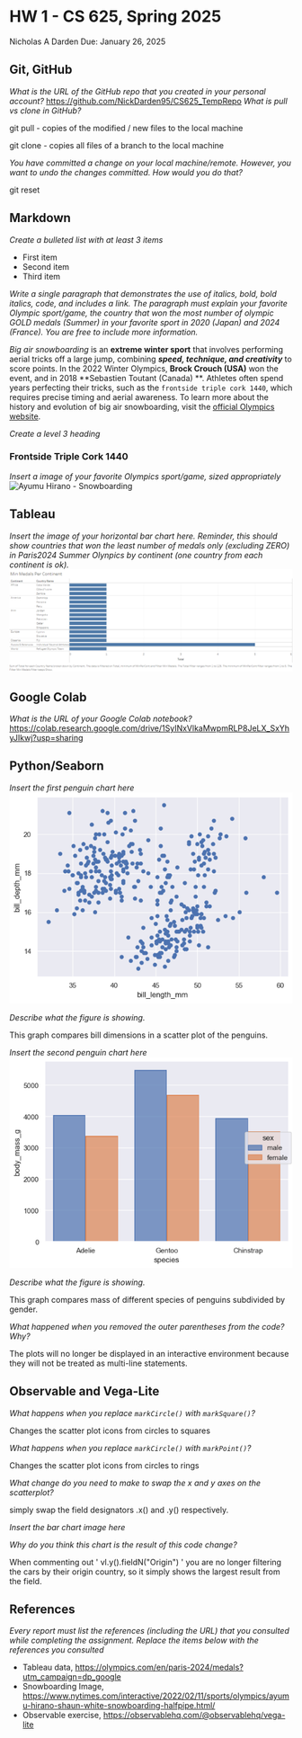 # HW 1 - CS 625, Spring 2025

Nicholas A Darden 
Due: January 26, 2025

## Git, GitHub

*What is the URL of the GitHub repo that you created in your personal account?*
   https://github.com/NickDarden95/CS625_TempRepo
*What is pull vs clone in GitHub?*

git pull - copies of the modified / new files to the local machine

git clone - copies all files of a branch to the local machine
   
*You have committed a change on your local machine/remote. However, you want to undo the changes committed. How would you do that?*

git reset

## Markdown

*Create a bulleted list with at least 3 items*

* First item
* Second item
* Third item

*Write a single paragraph that demonstrates the use of italics, bold, bold italics, code, and includes a link. The paragraph must explain your favorite Olympic sport/game, the country that won the most number of olympic GOLD medals (Summer) in your favorite sport in 2020 (Japan) and 2024 (France). You are free to include more information.*

*Big air snowboarding* is an **extreme winter sport** that involves performing aerial tricks off a large jump, combining **_speed, technique, and creativity_** to score points. In the 2022 Winter Olympics, **Brock Crouch (USA)** won the event, and in 2018 **Sebastien Toutant (Canada) **. Athletes often spend years perfecting their tricks, such as the `frontside triple cork 1440`, which requires precise timing and aerial awareness. To learn more about the history and evolution of big air snowboarding, visit the [official Olympics website](https://www.olympics.com/en/olympic-games).

*Create a level 3 heading*
### Frontside Triple Cork 1440


*Insert a image of your favorite Olympics sport/game, sized appropriately*
<img src="https://static01.nyt.com/newsgraphics/2022/02/04/oly-halfpipe-snowboard-men/assets/images/ayumu-dawn-1440.jpg" alt="Ayumu Hirano - Snowboarding" width="600"/>

## Tableau

*Insert the image of your horizontal bar chart here. Reminder, this should show countries that won the least number of medals only (excluding ZERO) in Paris2024 Summer Olynpics by continent (one country from each continent is ok).*
![Min Medals Per Continent](Min%20Medals%20Per%20Continent.png)

## Google Colab

*What is the URL of your Google Colab notebook?*
https://colab.research.google.com/drive/1SyINxVlkaMwpmRLP8JeLX_SxYhyJIkwj?usp=sharing

## Python/Seaborn

*Insert the first penguin chart here*
![Bill Length](bill_length.png)

*Describe what the figure is showing.*

This graph compares bill dimensions in a scatter plot of the penguins.


*Insert the second penguin chart here*
![Weight vs Sex](weightvsex.png)

*Describe what the figure is showing.*

This graph compares mass of different species of penguins subdivided by gender.


*What happened when you removed the outer parentheses from the code? Why?*

The plots will no longer be displayed in an interactive environment because they will not be treated as multi-line statements.


## Observable and Vega-Lite

*What happens when you replace `markCircle()` with `markSquare()`?*

Changes the scatter plot icons from circles to squares

*What happens when you replace `markCircle()` with `markPoint()`?*

Changes the scatter plot icons from circles to rings

*What change do you need to make to swap the x and y axes on the scatterplot?*

simply swap the field designators .x() and .y() respectively.

*Insert the bar chart image here*

*Why do you think this chart is the result of this code change?*

When commenting out ' vl.y().fieldN("Origin") ' you are no longer filtering the cars by their origin country, so it simply shows the largest result from the field.

## References

*Every report must list the references (including the URL) that you consulted while completing the assignment. Replace the items below with the references you consulted*

* Tableau data, <https://olympics.com/en/paris-2024/medals?utm_campaign=dp_google>
* Snowboarding Image, <https://www.nytimes.com/interactive/2022/02/11/sports/olympics/ayumu-hirano-shaun-white-snowboarding-halfpipe.html/>
* Observable exercise, <https://observablehq.com/@observablehq/vega-lite>
